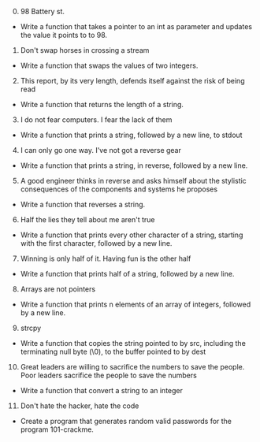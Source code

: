 0. 98 Battery st.
- Write a function that takes a pointer to an int as parameter and updates the value it points to to 98.

1. Don't swap horses in crossing a stream
- Write a function that swaps the values of two integers.

2. This report, by its very length, defends itself against the risk of being read
- Write a function that returns the length of a string.

3. I do not fear computers. I fear the lack of them
- Write a function that prints a string, followed by a new line, to stdout

4. I can only go one way. I've not got a reverse gear
- Write a function that prints a string, in reverse, followed by a new line.

5. A good engineer thinks in reverse and asks himself about the stylistic consequences of the components and systems he proposes
- Write a function that reverses a string.

6. Half the lies they tell about me aren't true
- Write a function that prints every other character of a string, starting with the first character, followed by a new line.

7. Winning is only half of it. Having fun is the other half
- Write a function that prints half of a string, followed by a new line.

8. Arrays are not pointers
- Write a function that prints n elements of an array of integers, followed by a new line.

9. strcpy
- Write a function that copies the string pointed to by src, including the terminating null byte (\0), to the buffer pointed to by dest

10. Great leaders are willing to sacrifice the numbers to save the people. Poor leaders sacrifice the people to save the numbers
- Write a function that convert a string to an integer

11. Don't hate the hacker, hate the code
- Create a program that generates random valid passwords for the program 101-crackme.




